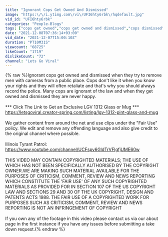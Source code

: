 ```yaml
---
title: "Ignorant Cops Get Owned And Dismissed"
image: "https:\/\/i.ytimg.com\/vi\/UFI6hty6rbk\/hqdefault.jpg"
vid_id: "UFI6hty6rbk"
categories: "People-Blogs"
tags: ["cops get owned","cops get owned and dismissed","cops dismissed"]
date: "2021-12-08T07:36:14+03:00"
vid_date: "2021-12-07T15:00:10Z"
duration: "PT10M31S"
viewcount: "68725"
likeCount: "1719"
dislikeCount: "72"
channel: "Lets Go Viral"
---
```

{% raw %}Ignorant cops get owned and dismissed when they try to remove men with cameras from a public place. Cops don't like it when you know your rights and they will often retaliate and that's why you should always record the police. Many cops are ignorant of the law and when they get owned and dismissed they are never happy.<br /><br />*** Click The Link to Get an Exclusive LGV 1312 Glass or Mug ***<br /><a rel="nofollow" target="blank" href="https://letsgoviral.creator-spring.com/listing/lgv-1312-pint-glass-and-mug">https://letsgoviral.creator-spring.com/listing/lgv-1312-pint-glass-and-mug</a><br /><br />We gather content from around the net and use clips under the &quot;Fair Use&quot; policy. We edit and remove any offending language and also give credit to the original channel where possible.<br /><br />Illinois Tyrant Patrol: <a rel="nofollow" target="blank" href="https://www.youtube.com/channel/UCFspv6GldTrVFlgfjUME60w">https://www.youtube.com/channel/UCFspv6GldTrVFlgfjUME60w</a><br /><br />THIS VIDEO MAY CONTAIN COPYRIGHTED MATERIALS; THE USE OF WHICH HAS NOT BEEN SPECIFICALLY AUTHORISED BY THE COPYRIGHT OWNER.WE ARE MAKING SUCH MATERIAL AVAILABLE FOR THE PURPOSES OF CRITICISM, COMMENT, REVIEW AND NEWS REPORTING WHICH CONSTITUTE THE 'FAIR USE' OF ANY SUCH COPYRIGHTED MATERIALS AS PROVIDED FOR IN SECTION 107 OF THE US COPYRIGHT LAW AND SECTIONS 29 AND 30 OF THE UK COPYRIGHT, DESIGN AND PATENTS ACTS 1988. THE FAIR USE OF A COPYRIGHTED WORK FOR PURPOSES SUCH AS CRITICISM, COMMENT, REVIEW AND NEWS REPORTING IS NOT AN INFRINGEMENT OF COPYRIGHT<br /><br />If you own any of the footage in this video please contact us via our about page in the first instance if you have any issues before submitting a take down request.{% endraw %}

